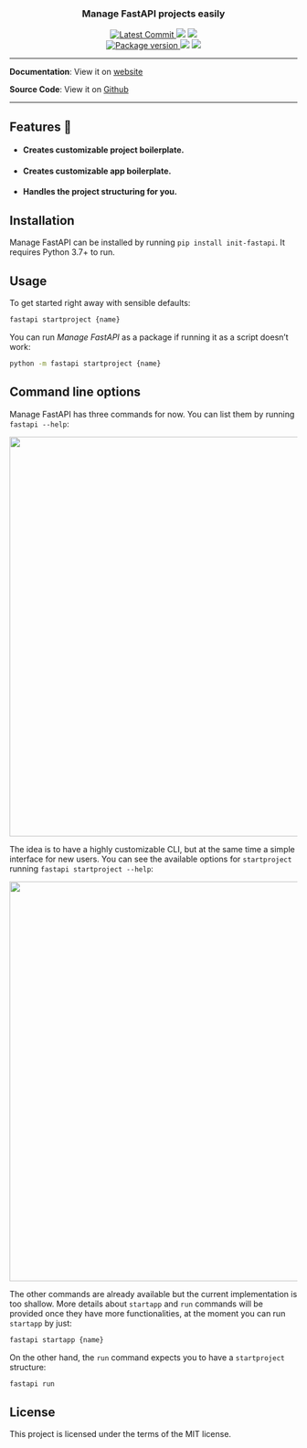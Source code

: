 <h3 align="center">
    <strong>Manage FastAPI projects easily</strong>
</h3>
<p align="center">
    <a href="https://github.com/toantranct94/init-fastapi" target="_blank">
        <img src="https://img.shields.io/github/last-commit/ycd/manage-fastapi?style=for-the-badge" alt="Latest Commit">
    </a>
        <img src="https://img.shields.io/github/workflow/status/ycd/manage-fastapi/Test?style=for-the-badge">
        <img src="https://img.shields.io/codecov/c/github/ycd/manage-fastapi?style=for-the-badge">
    <br />
    <a href="https://pypi.org/project/init-fastapi" target="_blank">
        <img src="https://img.shields.io/pypi/v/init-fastapi?style=for-the-badge" alt="Package version">
    </a>
    <img src="https://img.shields.io/pypi/pyversions/init-fastapi?style=for-the-badge">
    <img src="https://img.shields.io/github/license/toantranct94/init-fastapi?style=for-the-badge">
</p>



---

**Documentation**: View it on [website](https://ycd.github.io/init-fastapi/)

**Source Code**: View it on [Github](https://github.com/toantranct94/init-fastapi/)


---

##  Features 🚀

* #### Creates customizable **project boilerplate.**
* #### Creates customizable **app boilerplate.**
* #### Handles the project structuring for you.

## Installation

Manage FastAPI can be installed by running `pip install init-fastapi`. It requires Python 3.7+ to run.

## Usage

To get started right away with sensible defaults:

```bash
fastapi startproject {name}
```

You can run _Manage FastAPI_ as a package if running it as a script doesn’t work:

```bash
python -m fastapi startproject {name}
```

## Command line options

Manage FastAPI has three commands for now. You can list them by running `fastapi --help`:

<img src="../docs_assets/fastapi-help.png" width=700>

The idea is to have a highly customizable CLI, but at the same time a simple interface for new users. You can see the available options for `startproject` running `fastapi startproject --help`:

<img src="../docs_assets/startproject-help.png" width=700>

The other commands are already available but the current implementation is too shallow. More details about `startapp` and `run` commands will be provided once they have more functionalities, at the moment you can run `startapp` by just:

```bash
fastapi startapp {name}
```

On the other hand, the `run` command expects you to have a `startproject` structure:

```bash
fastapi run
```

## License

This project is licensed under the terms of the MIT license.
